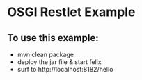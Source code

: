 
OSGI Restlet Example
============

To use this example:
------------

* mvn clean package 
* deploy the jar file & start felix
* surf to http://localhost:8182/hello

 